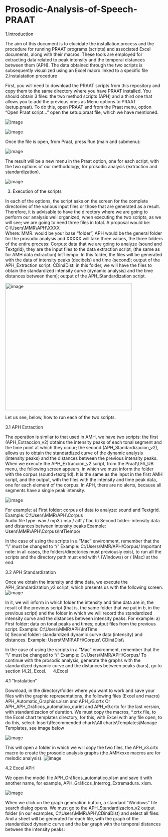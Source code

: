 # Prosodic-Analysis-of-Speech-PRAAT
1.Introduction

The aim of this document is to elucidate the installation process and the procedure for running PRAAT programs (scripts) and associated Excel documents, along with their macros. These tools are employed for extracting data related to peak intensity and the temporal distances between them (APH). The data obtained through the two scripts is subsequently visualized using an Excel macro linked to a specific file
2.Instalatation procedure

First, you will need to download the PRAAT scripts from this repository and copy them to the same directory where you have PRAAT installed.
You should obtain 3 files: the two method scripts (APH) and a third one that allows you to add the previous ones as Menu options to PRAAT (setup.praat).
To do this, open PRAAT and from the Praat menu, option “Open Praat script…” open the setup.praat file, which we have mentioned.

 ![image](https://github.com/mimatruiz/Prosodic-Analysis-of-Speech-PRAAT/assets/136570865/b1b8eb97-6437-4150-af5d-82618a3d5980)

![image](https://github.com/mimatruiz/Prosodic-Analysis-of-Speech-PRAAT/assets/136570865/d57edca5-bce2-43b9-80ab-ab028be04b9b)

Once the file is open, from Praat, press Run (main and submenu):

 ![image](https://github.com/mimatruiz/Prosodic-Analysis-of-Speech-PRAAT/assets/136570865/96ca6cef-ae46-4339-ab43-75abe4b2ea5e)

The result will be a new menu in the Praat option, one for each script, with the two options of our methodology, for prosodic analysis (extraction and standardization).

![image](https://github.com/mimatruiz/Prosodic-Analysis-of-Speech-PRAAT/assets/136570865/4eeac8dd-17a7-4094-82e6-921d12d29fb9)



3. Execution of the scripts

In each of the options, the script asks on the screen for the complete directories of the various input files or those that are generated as a result. Therefore, it is advisable to have the directory where we are going to perform our analysis well organized, when executing the two scripts, as we will see; we are going to need three files in total. A proposal would be:
C:\Users\MMR\APH\XXXX\
Where:
MMR: would be your base “folder”, APH would be the general folder for the prosodic analysis and XXXXX will take three values, the three folders of the entire process:
Corpus: data that we are going to analyze (sound and Textgrid), they are the input files to the data extraction script, (the same as for AMH data extraction)
IntTiempo: In this folder, the files will be generated with the data of intensity peaks (decibels) and time (second); output of the APH_Extraction script.
CDináDist: in this folder, we will have the files to obtain the standardized intensity curve (dynamic analysis) and the time distances between them); output of the APH_Standardization script.

<img width="404" alt="image" src="https://github.com/mimatruiz/Prosodic-Analysis-of-Speech-PRAAT/assets/136570865/ffb7603e-cc8e-4686-8e09-74ab66914e03">

Let us see, below, how to run each of the two scripts.

3.1 APH Extraction

The operation is similar to that used in AMH, we have two scripts: the first (APH_Extraccion_v2) obtains the intensity peaks of each tonal segment and the time point at which they occur; the second (APH_Standardizacion_v2), allows us to obtain the standardized curve of the dynamic analysis (intensity peaks) and the distances between the previous intensity peaks.
When we execute the APH_Extraccion_v2 script, from the Praat\LFA_UB menu, the following screen appears, in which we must inform the folder with the corpus (sound+textgrid). It is the same as the input in the first AMH script, and the output, with the files with the intensity and time peak data, one for each element of the corpus.
In APH, there are no alerts, because all segments have a single peak intensity.
 
![image](https://github.com/mimatruiz/Prosodic-Analysis-of-Speech-PRAAT/assets/136570865/f8017569-bb31-43b5-bc97-5c58d382968a)

For example:
a) First folder: corpus of data to analyze: sound and Textgrid.
Example: C:\Users\MMR\APH\Corpus\
Audio file type: wav / mp3 / nsp / aiff / flac
b) Second folder: intensity data and distances between intensity peaks
Example: Users\MMR\APH\Corpus\IntTiempo\

In the case of using the scripts in a “Mac” environment, remember that the “\” must be changed to “/”
Example: C:/Users/MMR/APH/Corpus/
Important note: in all cases, the folders/directories must previously exist, to run all the scripts and the directory path must end with \ (Windows) or / (Mac) at the end.


3.2 APH Standardization

Once we obtain  the intensity and time data, we execute the APH_Standardization_v2 script, which presents us with the following screen.
 ![image](https://github.com/mimatruiz/Prosodic-Analysis-of-Speech-PRAAT/assets/136570865/afce4c83-18e2-40e9-aa27-a8aa86f4788b)


In it, we will inform in which folder the intensity and time data are in, the result of the previous script (that is, the same folder that we put in b, in the previous script) and the folder in which we will record the standardized intensity curve and the distances between intensity peaks.
For example:
a) First folder: data on tonal peaks and times; output files from the previous script.
Example: C:\Users\MMR\APH\IntTime\
b) Second folder: standardized dynamic curve data (intensity) and distances.
Example: Users\MMR\APH\Corpus\ CDináDist\

In the case of using the scripts in a “Mac” environment, remember that the “\” must be changed to “/”
Example: C:/Users/MMR/APH/Corpus/
To continue with the prosodic analysis, generate the graphs with the standardized dynamic curve and the distances between peaks (bars), go to section (4.2), Excel.
 
4.Excel

4.1 “Instalation”

Download, in the directory/folder where you want to work and save your files with the graphic representations, the following files (Excel and macro)
APH_Automatic_Graphics.xlsm and APH_v3.crtx
Or APH_APH_Gráficos_automático_durint and APH_v9.crtx for the last version, with standardizacion of duration.
We must copy the macros, *.crtx file, to the Excel chart templates directory, for this, with Excel with any file open, to do this, select: Insert\Recommended charts\All charts\Templates\Manage Templates, see image below

 ![image](https://github.com/mimatruiz/Prosodic-Analysis-of-Speech-PRAAT/assets/136570865/84edd2fe-a269-42ca-927b-e153c8a33199)

This will open a folder in which we will copy the two files, the APH_v3.crtx macro to create the prosodic analysis graphs (the AMHxxxx macros are for melodic analysis).
 ![image](https://github.com/mimatruiz/Prosodic-Analysis-of-Speech-PRAAT/assets/136570865/32e7ad80-e716-4d60-a455-f75ee7a47122)


4.2 Excel APH

We open the model file APH_Gráficos_automático.xlsm and save it with another name, for example, APH_Gráficos_Interrog_Extremadura. xlsm.

 ![image](https://github.com/mimatruiz/Prosodic-Analysis-of-Speech-PRAAT/assets/136570865/dd02232c-881a-4343-93d3-e55d9d88a432)


When we click on the graph generation button, a standard “Windows” file search dialog opens. We must go to the APH_Standardizacion_v2 output folder (in our examples,  C:\Users\MMR\APH\CDináDist\) and select all files: 
And a sheet will be generated for each file, with the graph of the standardized dynamic curve and the bar graph with the temporal distances between the intensity peaks:
